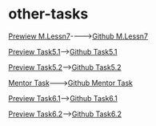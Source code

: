 # other-tasks
[Prewiew M.Lessn7](https://codepen.io/nuranln/details/dymQJeq)---->[Github M.Lessn7](https://github.com/NuranaOruc/other-tasks/tree/main/Mentor-Task7)

[Preview Task5.1](https://codepen.io/nuranln/pen/RwMqQwz)-->[Github Task5.1](https://github.com/NuranaOruc/other-tasks/tree/main/numune5.1)

[Preview Task5.2](https://codepen.io/nuranln/pen/JjLepGe)-->[Github Task5.2](https://github.com/NuranaOruc/other-tasks/tree/main/task5/task5.2)

[Mentor Task](https://codepen.io/nuranln/pen/WNzYMop)--->[Github Mentor Task](https://github.com/NuranaOruc/other-tasks/tree/main/task%20exmple)

[Preview Task6.1](https://codepen.io/nuranln/pen/oNqQEZR)-->[Github Task6.1](https://github.com/NuranaOruc/other-tasks/tree/main/task6.1)

[Preview Task6.2](https://codepen.io/nuranln/pen/jOzQZwL)-->[Github Task6.2](https://github.com/NuranaOruc/other-tasks/tree/main/task6.2)
